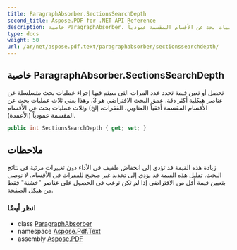 ```yaml
---
title: ParagraphAbsorber.SectionsSearchDepth
second_title: Aspose.PDF for .NET API Reference
description: خاصية ParagraphAbsorber. تحصل أو تعين قيمة تحدد عدد المرات التي سيتم فيها إجراء عمليات بحث متسلسلة عن عناصر هيكلية أكثر دقة. عمق البحث الافتراضي هو 3. وهذا يعني ثلاث عمليات بحث عن الأقسام المقسمة أفقياً  وثلاث عمليات بحث عن الأقسام المقسمة عمودياً .
type: docs
weight: 50
url: /ar/net/aspose.pdf.text/paragraphabsorber/sectionssearchdepth/
---
```

## خاصية ParagraphAbsorber.SectionsSearchDepth

تحصل أو تعين قيمة تحدد عدد المرات التي سيتم فيها إجراء عمليات بحث متسلسلة عن عناصر هيكلية أكثر دقة. عمق البحث الافتراضي هو 3. وهذا يعني ثلاث عمليات بحث عن الأقسام المقسمة أفقياً (العناوين، الفقرات، إلخ) وثلاث عمليات بحث عن الأقسام المقسمة عمودياً (الأعمدة).

```csharp
public int SectionsSearchDepth { get; set; }
```

## ملاحظات

زيادة هذه القيمة قد تؤدي إلى انخفاض طفيف في الأداء دون تغييرات مرئية في نتائج البحث. تقليل هذه القيمة قد يؤدي إلى تحديد غير صحيح للفقرات في الأقسام. لا نوصي بتعيين قيمة أقل من الافتراضي إذا لم تكن ترغب في الحصول على عناصر "خشنة" فقط من هيكل الصفحة.

### انظر أيضًا

* class [ParagraphAbsorber](../)
* namespace [Aspose.Pdf.Text](../../../aspose.pdf.text/)
* assembly [Aspose.PDF](../../../)